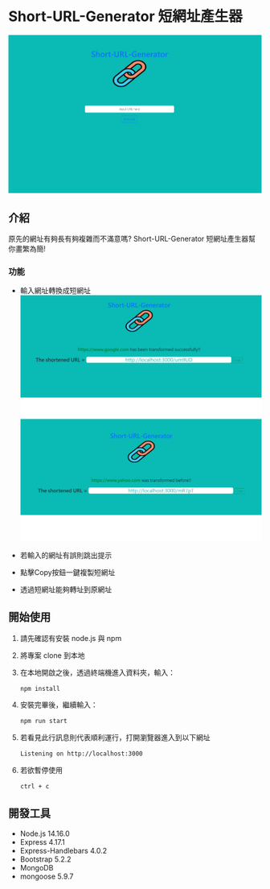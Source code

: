 # Short-URL-Generator 短網址產生器

![Home page about Short-URL-Generator](./public/image/Short-URL-Generator.jpg)

## 介紹

原先的網址有夠長有夠複雜而不滿意嗎? 
Short-URL-Generator 短網址產生器幫你畫繁為簡!

### 功能

- 輸入網址轉換成短網址
![](./public/image/transform-first-time.jpg)
![](./public/image/ever-transformed.jpg)

- 若輸入的網址有誤則跳出提示
- 點擊Copy按鈕一鍵複製短網址
- 透過短網址能夠轉址到原網址


## 開始使用

1. 請先確認有安裝 node.js 與 npm
2. 將專案 clone 到本地
3. 在本地開啟之後，透過終端機進入資料夾，輸入：

   ```bash
   npm install
   ```

4. 安裝完畢後，繼續輸入：

   ```bash
   npm run start
   ```

5. 若看見此行訊息則代表順利運行，打開瀏覽器進入到以下網址

   ```bash
   Listening on http://localhost:3000
   ```

6. 若欲暫停使用

   ```bash
   ctrl + c
   ```

## 開發工具

- Node.js 14.16.0
- Express 4.17.1
- Express-Handlebars 4.0.2
- Bootstrap 5.2.2
- MongoDB
- mongoose 5.9.7
